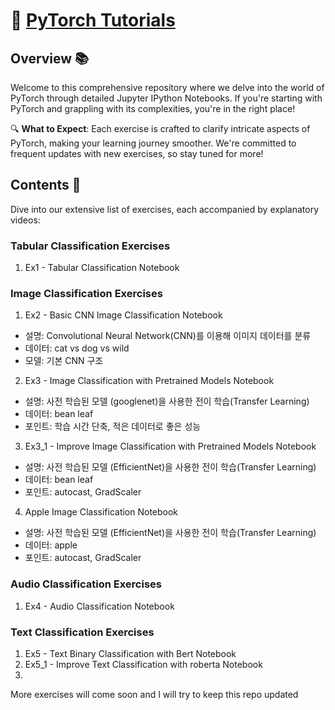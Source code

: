 # 🌟 [PyTorch Tutorials](https://www.youtube.com/watch?v=E0bwEAWmVEM&list=PLg8KC9DusHl_fxr5tZgwvoHE5SbPnKm_q&index=4)

## Overview 📚

Welcome to this comprehensive repository where we delve into the world of PyTorch through detailed Jupyter IPython Notebooks. If you're starting with PyTorch and grappling with its complexities, you're in the right place!

🔍 **What to Expect**: Each exercise is crafted to clarify intricate aspects of PyTorch, making your learning journey smoother. We're committed to frequent updates with new exercises, so stay tuned for more!

## Contents 📖

Dive into our extensive list of exercises, each accompanied by explanatory videos:

### Tabular Classification Exercises

1. Ex1 - Tabular Classification Notebook

### Image Classification Exercises

1. Ex2 - Basic CNN Image Classification Notebook
  - 설명: Convolutional Neural Network(CNN)를 이용해 이미지 데이터를 분류
  - 데이터: cat vs dog vs wild
  - 모델: 기본 CNN 구조
2. Ex3 - Image Classification with Pretrained Models Notebook
  - 설명: 사전 학습된 모델 (googlenet)을 사용한 전이 학습(Transfer Learning)
  - 데이터: bean leaf
  - 포인트: 학습 시간 단축, 적은 데이터로 좋은 성능
3. Ex3_1 - Improve Image Classification with Pretrained Models Notebook
  - 설명: 사전 학습된 모델 (EfficientNet)을 사용한 전이 학습(Transfer Learning)
  - 데이터: bean leaf
  - 포인트: autocast, GradScaler
4. Apple Image Classification Notebook
  - 설명: 사전 학습된 모델 (EfficientNet)을 사용한 전이 학습(Transfer Learning)
  - 데이터: apple
  - 포인트: autocast, GradScaler

### Audio Classification Exercises

1. Ex4 - Audio Classification Notebook

### Text Classification Exercises

1. Ex5 - Text Binary Classification with Bert Notebook
2. Ex5_1 - Improve Text Classification with roberta Notebook
3. 

More exercises will come soon and I will try to keep this repo updated